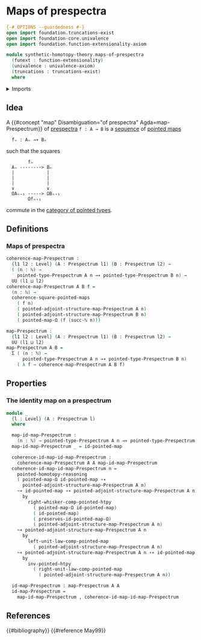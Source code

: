 # Maps of prespectra

```agda
{-# OPTIONS --guardedness #-}
open import foundation.truncations-exist
open import foundation-core.univalence
open import foundation.function-extensionality-axiom

module synthetic-homotopy-theory.maps-of-prespectra
  (funext : function-extensionality)
  (univalence : univalence-axiom)
  (truncations : truncations-exist)
  where
```

<details><summary>Imports</summary>

```agda
open import elementary-number-theory.natural-numbers

open import foundation.action-on-identifications-functions
open import foundation.dependent-pair-types
open import foundation.homotopies funext
open import foundation.universe-levels

open import structured-types.commuting-squares-of-pointed-maps funext univalence truncations
open import structured-types.pointed-homotopies funext univalence truncations
open import structured-types.pointed-maps funext univalence truncations
open import structured-types.whiskering-pointed-homotopies-composition funext univalence truncations
open import structured-types.wild-category-of-pointed-types funext univalence truncations

open import synthetic-homotopy-theory.functoriality-loop-spaces funext univalence truncations
open import synthetic-homotopy-theory.prespectra funext univalence truncations
```

</details>

## Idea

A {{#concept "map" Disambiguation="of prespectra" Agda=map-Prespectrum}} of
[prespectra](synthetic-homotopy-theory.prespectra.md) `f : A → B` is a
[sequence](foundation.dependent-sequences.md) of
[pointed maps](structured-types.pointed-maps.md)

```text
  fₙ : Aₙ →∗ Bₙ
```

such that the squares

```text
        fₙ
  Aₙ --------> Bₙ
  |            |
  |            |
  |            |
  ∨            ∨
  ΩAₙ₊₁ -----> ΩBₙ₊₁
        Ωfₙ₊₁
```

commute in the
[category of pointed types](structured-types.wild-category-of-pointed-types.md).

## Definitions

### Maps of prespectra

```agda
coherence-map-Prespectrum :
  {l1 l2 : Level} (A : Prespectrum l1) (B : Prespectrum l2) →
  ( (n : ℕ) →
    pointed-type-Prespectrum A n →∗ pointed-type-Prespectrum B n) →
  UU (l1 ⊔ l2)
coherence-map-Prespectrum A B f =
  (n : ℕ) →
  coherence-square-pointed-maps
    ( f n)
    ( pointed-adjoint-structure-map-Prespectrum A n)
    ( pointed-adjoint-structure-map-Prespectrum B n)
    ( pointed-map-Ω (f (succ-ℕ n)))

map-Prespectrum :
  {l1 l2 : Level} (A : Prespectrum l1) (B : Prespectrum l2) →
  UU (l1 ⊔ l2)
map-Prespectrum A B =
  Σ ( (n : ℕ) →
      pointed-type-Prespectrum A n →∗ pointed-type-Prespectrum B n)
    ( λ f → coherence-map-Prespectrum A B f)
```

## Properties

### The identity map on a prespectrum

```agda
module _
  {l : Level} (A : Prespectrum l)
  where

  map-id-map-Prespectrum :
    (n : ℕ) → pointed-type-Prespectrum A n →∗ pointed-type-Prespectrum A n
  map-id-map-Prespectrum _ = id-pointed-map

  coherence-id-map-id-map-Prespectrum :
    coherence-map-Prespectrum A A map-id-map-Prespectrum
  coherence-id-map-id-map-Prespectrum n =
    pointed-homotopy-reasoning
    ( pointed-map-Ω id-pointed-map ∘∗
      pointed-adjoint-structure-map-Prespectrum A n)
    ~∗ id-pointed-map ∘∗ pointed-adjoint-structure-map-Prespectrum A n
      by
        right-whisker-comp-pointed-htpy
          ( pointed-map-Ω id-pointed-map)
          ( id-pointed-map)
          ( preserves-id-pointed-map-Ω)
          ( pointed-adjoint-structure-map-Prespectrum A n)
    ~∗ pointed-adjoint-structure-map-Prespectrum A n
      by
        left-unit-law-comp-pointed-map
          ( pointed-adjoint-structure-map-Prespectrum A n)
    ~∗ pointed-adjoint-structure-map-Prespectrum A n ∘∗ id-pointed-map
      by
        inv-pointed-htpy
          ( right-unit-law-comp-pointed-map
            ( pointed-adjoint-structure-map-Prespectrum A n))

  id-map-Prespectrum : map-Prespectrum A A
  id-map-Prespectrum =
    map-id-map-Prespectrum , coherence-id-map-id-map-Prespectrum
```

## References

{{#bibliography}} {{#reference May99}}
